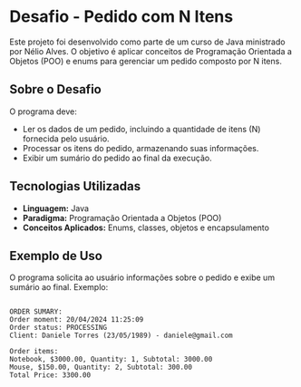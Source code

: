 <h1>Desafio - Pedido com N Itens</h1>

<p>Este projeto foi desenvolvido como parte de um curso de Java ministrado por Nélio Alves. O objetivo é aplicar conceitos de Programação Orientada a Objetos (POO) e enums para gerenciar um pedido composto por N itens.</p>

<h2>Sobre o Desafio</h2>

<p>O programa deve:</p>

<ul>
<li>Ler os dados de um pedido, incluindo a quantidade de itens (N) fornecida pelo usuário.</li>
<li>Processar os itens do pedido, armazenando suas informações.</li>
<li>Exibir um sumário do pedido ao final da execução.</li>
</ul>

<h2>Tecnologias Utilizadas</h2>

<ul>
<li><strong>Linguagem:</strong> Java</li>
<li><strong>Paradigma:</strong> Programação Orientada a Objetos (POO)</li>
<li><strong>Conceitos Aplicados:</strong> Enums, classes, objetos e encapsulamento</li>
</ul>

<h2>Exemplo de Uso</h2>

<p>O programa solicita ao usuário informações sobre o pedido e exibe um sumário ao final. Exemplo:</p>

<pre><code>
ORDER SUMARY:
Order moment: 20/04/2024 11:25:09
Order status: PROCESSING
Client: Daniele Torres (23/05/1989) - daniele@gmail.com

Order items:
Notebook, $3000.00, Quantity: 1, Subtotal: 3000.00
Mouse, $150.00, Quantity: 2, Subtotal: 300.00
Total Price: 3300.00
</code></pre>

